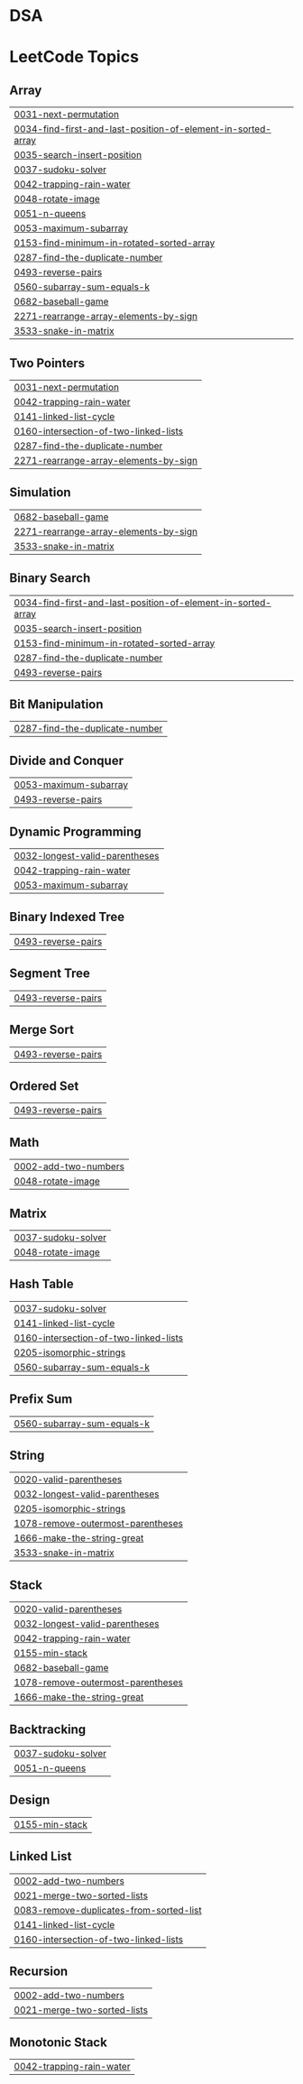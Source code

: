 # DSA
<!---LeetCode Topics Start-->
# LeetCode Topics
## Array
|  |
| ------- |
| [0031-next-permutation](https://github.com/umaMaheshwarV/DSA/tree/master/0031-next-permutation) |
| [0034-find-first-and-last-position-of-element-in-sorted-array](https://github.com/umaMaheshwarV/DSA/tree/master/0034-find-first-and-last-position-of-element-in-sorted-array) |
| [0035-search-insert-position](https://github.com/umaMaheshwarV/DSA/tree/master/0035-search-insert-position) |
| [0037-sudoku-solver](https://github.com/umaMaheshwarV/DSA/tree/master/0037-sudoku-solver) |
| [0042-trapping-rain-water](https://github.com/umaMaheshwarV/DSA/tree/master/0042-trapping-rain-water) |
| [0048-rotate-image](https://github.com/umaMaheshwarV/DSA/tree/master/0048-rotate-image) |
| [0051-n-queens](https://github.com/umaMaheshwarV/DSA/tree/master/0051-n-queens) |
| [0053-maximum-subarray](https://github.com/umaMaheshwarV/DSA/tree/master/0053-maximum-subarray) |
| [0153-find-minimum-in-rotated-sorted-array](https://github.com/umaMaheshwarV/DSA/tree/master/0153-find-minimum-in-rotated-sorted-array) |
| [0287-find-the-duplicate-number](https://github.com/umaMaheshwarV/DSA/tree/master/0287-find-the-duplicate-number) |
| [0493-reverse-pairs](https://github.com/umaMaheshwarV/DSA/tree/master/0493-reverse-pairs) |
| [0560-subarray-sum-equals-k](https://github.com/umaMaheshwarV/DSA/tree/master/0560-subarray-sum-equals-k) |
| [0682-baseball-game](https://github.com/umaMaheshwarV/DSA/tree/master/0682-baseball-game) |
| [2271-rearrange-array-elements-by-sign](https://github.com/umaMaheshwarV/DSA/tree/master/2271-rearrange-array-elements-by-sign) |
| [3533-snake-in-matrix](https://github.com/umaMaheshwarV/DSA/tree/master/3533-snake-in-matrix) |
## Two Pointers
|  |
| ------- |
| [0031-next-permutation](https://github.com/umaMaheshwarV/DSA/tree/master/0031-next-permutation) |
| [0042-trapping-rain-water](https://github.com/umaMaheshwarV/DSA/tree/master/0042-trapping-rain-water) |
| [0141-linked-list-cycle](https://github.com/umaMaheshwarV/DSA/tree/master/0141-linked-list-cycle) |
| [0160-intersection-of-two-linked-lists](https://github.com/umaMaheshwarV/DSA/tree/master/0160-intersection-of-two-linked-lists) |
| [0287-find-the-duplicate-number](https://github.com/umaMaheshwarV/DSA/tree/master/0287-find-the-duplicate-number) |
| [2271-rearrange-array-elements-by-sign](https://github.com/umaMaheshwarV/DSA/tree/master/2271-rearrange-array-elements-by-sign) |
## Simulation
|  |
| ------- |
| [0682-baseball-game](https://github.com/umaMaheshwarV/DSA/tree/master/0682-baseball-game) |
| [2271-rearrange-array-elements-by-sign](https://github.com/umaMaheshwarV/DSA/tree/master/2271-rearrange-array-elements-by-sign) |
| [3533-snake-in-matrix](https://github.com/umaMaheshwarV/DSA/tree/master/3533-snake-in-matrix) |
## Binary Search
|  |
| ------- |
| [0034-find-first-and-last-position-of-element-in-sorted-array](https://github.com/umaMaheshwarV/DSA/tree/master/0034-find-first-and-last-position-of-element-in-sorted-array) |
| [0035-search-insert-position](https://github.com/umaMaheshwarV/DSA/tree/master/0035-search-insert-position) |
| [0153-find-minimum-in-rotated-sorted-array](https://github.com/umaMaheshwarV/DSA/tree/master/0153-find-minimum-in-rotated-sorted-array) |
| [0287-find-the-duplicate-number](https://github.com/umaMaheshwarV/DSA/tree/master/0287-find-the-duplicate-number) |
| [0493-reverse-pairs](https://github.com/umaMaheshwarV/DSA/tree/master/0493-reverse-pairs) |
## Bit Manipulation
|  |
| ------- |
| [0287-find-the-duplicate-number](https://github.com/umaMaheshwarV/DSA/tree/master/0287-find-the-duplicate-number) |
## Divide and Conquer
|  |
| ------- |
| [0053-maximum-subarray](https://github.com/umaMaheshwarV/DSA/tree/master/0053-maximum-subarray) |
| [0493-reverse-pairs](https://github.com/umaMaheshwarV/DSA/tree/master/0493-reverse-pairs) |
## Dynamic Programming
|  |
| ------- |
| [0032-longest-valid-parentheses](https://github.com/umaMaheshwarV/DSA/tree/master/0032-longest-valid-parentheses) |
| [0042-trapping-rain-water](https://github.com/umaMaheshwarV/DSA/tree/master/0042-trapping-rain-water) |
| [0053-maximum-subarray](https://github.com/umaMaheshwarV/DSA/tree/master/0053-maximum-subarray) |
## Binary Indexed Tree
|  |
| ------- |
| [0493-reverse-pairs](https://github.com/umaMaheshwarV/DSA/tree/master/0493-reverse-pairs) |
## Segment Tree
|  |
| ------- |
| [0493-reverse-pairs](https://github.com/umaMaheshwarV/DSA/tree/master/0493-reverse-pairs) |
## Merge Sort
|  |
| ------- |
| [0493-reverse-pairs](https://github.com/umaMaheshwarV/DSA/tree/master/0493-reverse-pairs) |
## Ordered Set
|  |
| ------- |
| [0493-reverse-pairs](https://github.com/umaMaheshwarV/DSA/tree/master/0493-reverse-pairs) |
## Math
|  |
| ------- |
| [0002-add-two-numbers](https://github.com/umaMaheshwarV/DSA/tree/master/0002-add-two-numbers) |
| [0048-rotate-image](https://github.com/umaMaheshwarV/DSA/tree/master/0048-rotate-image) |
## Matrix
|  |
| ------- |
| [0037-sudoku-solver](https://github.com/umaMaheshwarV/DSA/tree/master/0037-sudoku-solver) |
| [0048-rotate-image](https://github.com/umaMaheshwarV/DSA/tree/master/0048-rotate-image) |
## Hash Table
|  |
| ------- |
| [0037-sudoku-solver](https://github.com/umaMaheshwarV/DSA/tree/master/0037-sudoku-solver) |
| [0141-linked-list-cycle](https://github.com/umaMaheshwarV/DSA/tree/master/0141-linked-list-cycle) |
| [0160-intersection-of-two-linked-lists](https://github.com/umaMaheshwarV/DSA/tree/master/0160-intersection-of-two-linked-lists) |
| [0205-isomorphic-strings](https://github.com/umaMaheshwarV/DSA/tree/master/0205-isomorphic-strings) |
| [0560-subarray-sum-equals-k](https://github.com/umaMaheshwarV/DSA/tree/master/0560-subarray-sum-equals-k) |
## Prefix Sum
|  |
| ------- |
| [0560-subarray-sum-equals-k](https://github.com/umaMaheshwarV/DSA/tree/master/0560-subarray-sum-equals-k) |
## String
|  |
| ------- |
| [0020-valid-parentheses](https://github.com/umaMaheshwarV/DSA/tree/master/0020-valid-parentheses) |
| [0032-longest-valid-parentheses](https://github.com/umaMaheshwarV/DSA/tree/master/0032-longest-valid-parentheses) |
| [0205-isomorphic-strings](https://github.com/umaMaheshwarV/DSA/tree/master/0205-isomorphic-strings) |
| [1078-remove-outermost-parentheses](https://github.com/umaMaheshwarV/DSA/tree/master/1078-remove-outermost-parentheses) |
| [1666-make-the-string-great](https://github.com/umaMaheshwarV/DSA/tree/master/1666-make-the-string-great) |
| [3533-snake-in-matrix](https://github.com/umaMaheshwarV/DSA/tree/master/3533-snake-in-matrix) |
## Stack
|  |
| ------- |
| [0020-valid-parentheses](https://github.com/umaMaheshwarV/DSA/tree/master/0020-valid-parentheses) |
| [0032-longest-valid-parentheses](https://github.com/umaMaheshwarV/DSA/tree/master/0032-longest-valid-parentheses) |
| [0042-trapping-rain-water](https://github.com/umaMaheshwarV/DSA/tree/master/0042-trapping-rain-water) |
| [0155-min-stack](https://github.com/umaMaheshwarV/DSA/tree/master/0155-min-stack) |
| [0682-baseball-game](https://github.com/umaMaheshwarV/DSA/tree/master/0682-baseball-game) |
| [1078-remove-outermost-parentheses](https://github.com/umaMaheshwarV/DSA/tree/master/1078-remove-outermost-parentheses) |
| [1666-make-the-string-great](https://github.com/umaMaheshwarV/DSA/tree/master/1666-make-the-string-great) |
## Backtracking
|  |
| ------- |
| [0037-sudoku-solver](https://github.com/umaMaheshwarV/DSA/tree/master/0037-sudoku-solver) |
| [0051-n-queens](https://github.com/umaMaheshwarV/DSA/tree/master/0051-n-queens) |
## Design
|  |
| ------- |
| [0155-min-stack](https://github.com/umaMaheshwarV/DSA/tree/master/0155-min-stack) |
## Linked List
|  |
| ------- |
| [0002-add-two-numbers](https://github.com/umaMaheshwarV/DSA/tree/master/0002-add-two-numbers) |
| [0021-merge-two-sorted-lists](https://github.com/umaMaheshwarV/DSA/tree/master/0021-merge-two-sorted-lists) |
| [0083-remove-duplicates-from-sorted-list](https://github.com/umaMaheshwarV/DSA/tree/master/0083-remove-duplicates-from-sorted-list) |
| [0141-linked-list-cycle](https://github.com/umaMaheshwarV/DSA/tree/master/0141-linked-list-cycle) |
| [0160-intersection-of-two-linked-lists](https://github.com/umaMaheshwarV/DSA/tree/master/0160-intersection-of-two-linked-lists) |
## Recursion
|  |
| ------- |
| [0002-add-two-numbers](https://github.com/umaMaheshwarV/DSA/tree/master/0002-add-two-numbers) |
| [0021-merge-two-sorted-lists](https://github.com/umaMaheshwarV/DSA/tree/master/0021-merge-two-sorted-lists) |
## Monotonic Stack
|  |
| ------- |
| [0042-trapping-rain-water](https://github.com/umaMaheshwarV/DSA/tree/master/0042-trapping-rain-water) |
<!---LeetCode Topics End-->